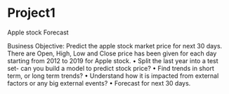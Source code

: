 # Project1
 Apple stock Forecast 

Business Objective:
Predict the apple stock market price for next 30 days. 
There are Open, High, Low and Close price has been given for each day starting from 2012 to 2019 for Apple stock. 
•	Split the last year into a test set- can you build a model to predict stock price?
•	Find trends in short term, or long term trends?
•	Understand how it is impacted from external factors or any big external events?
•	Forecast for next 30 days.

